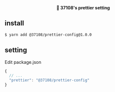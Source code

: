 <div align="center">
  <strong>📝 37108's prettier setting</strong>
</div>

## install
```bash
$ yarn add @37108/prettier-config@1.0.0
```

## setting
Edit package.json

```javascript
{
  // ...
  "prettier": "@37108/prettier-config"
}
````
